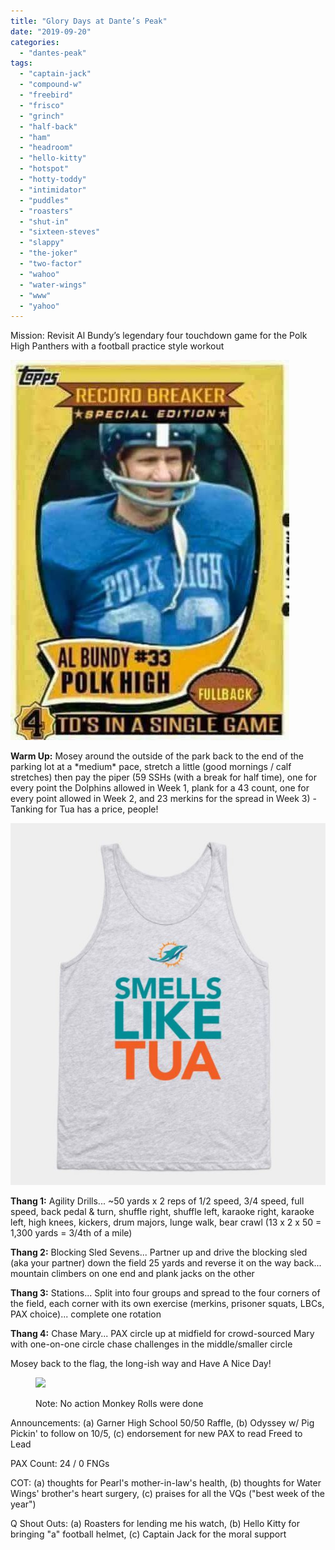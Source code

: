 ```yaml
---
title: "Glory Days at Dante’s Peak"
date: "2019-09-20"
categories: 
  - "dantes-peak"
tags: 
  - "captain-jack"
  - "compound-w"
  - "freebird"
  - "frisco"
  - "grinch"
  - "half-back"
  - "ham"
  - "headroom"
  - "hello-kitty"
  - "hotspot"
  - "hotty-toddy"
  - "intimidator"
  - "puddles"
  - "roasters"
  - "shut-in"
  - "sixteen-steves"
  - "slappy"
  - "the-joker"
  - "two-factor"
  - "wahoo"
  - "water-wings"
  - "www"
  - "yahoo"
---
```


Mission: Revisit Al Bundy’s legendary four touchdown game for the Polk High Panthers with a football practice style workout

![](images/Bundy-2.jpg)

**Warm Up:** Mosey around the outside of the park back to the end of the parking lot at a \*medium\* pace, stretch a little (good mornings / calf stretches) then pay the piper (59 SSHs (with a break for half time), one for every point the Dolphins allowed in Week 1, plank for a 43 count, one for every point allowed in Week 2, and 23 merkins for the spread in Week 3) - Tanking for Tua has a price, people!

![](images/Tua.jpg)

**Thang 1:** Agility Drills... ~50 yards x 2 reps of 1/2 speed, 3/4 speed, full speed, back pedal & turn, shuffle right, shuffle left, karaoke right, karaoke left, high knees, kickers, drum majors, lunge walk, bear crawl (13 x 2 x 50 = 1,300 yards = 3/4th of a mile)

**Thang 2:** Blocking Sled Sevens... Partner up and drive the blocking sled (aka your partner) down the field 25 yards and reverse it on the way back... mountain climbers on one end and plank jacks on the other

**Thang 3:** Stations... Split into four groups and spread to the four corners of the field, each corner with its own exercise (merkins, prisoner squats, LBCs, PAX choice)... complete one rotation

**Thang 4:** Chase Mary... PAX circle up at midfield for crowd-sourced Mary with one-on-one circle chase challenges in the middle/smaller circle

Mosey back to the flag, the long-ish way and Have A Nice Day!

<figure>

![](https://i0.wp.com/f3carpex.com/wp-content/uploads/2019/09/monkey-rolls.jpg?fit=800%2C534&ssl=1)

<figcaption>

Note: No action Monkey Rolls were done

</figcaption>

</figure>

Announcements: (a) Garner High School 50/50 Raffle, (b) Odyssey w/ Pig Pickin' to follow on 10/5, (c) endorsement for new PAX to read Freed to Lead

PAX Count: 24 / 0 FNGs

COT: (a) thoughts for Pearl's mother-in-law's health, (b) thoughts for Water Wings' brother's heart surgery, (c) praises for all the VQs ("best week of the year")

Q Shout Outs: (a) Roasters for lending me his watch, (b) Hello Kitty for bringing "a" football helmet, (c) Captain Jack for the moral support
